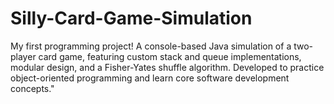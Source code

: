 # Silly-Card-Game-Simulation
My first programming project! A console-based Java simulation of a two-player card game, featuring custom stack and queue implementations, modular design, and a Fisher-Yates shuffle algorithm. Developed to practice object-oriented programming and learn core software development concepts."
